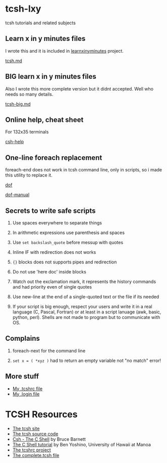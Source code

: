 # tcsh-lxy
tcsh tutorials and related subjects

## Learn x in y minutes files
I wrote this and it is included in [learnxinyminutes](https://learnxinyminutes.com/) project.

[tcsh.md](https://github.com/nereusx/tcsh-lxy/blob/master/tcsh.md)

## BIG learn x in y minutes files
Also I wrote this more complete version but it didnt accepted.
Well who needs so many details.

[tcsh-big.md](https://github.com/nereusx/tcsh-lxy/blob/master/tcsh-big.md)

## Online help, cheat sheet
For 132x35 terminals

[csh-help](https://github.com/nereusx/tcsh-lxy/blob/master/csh-help)

## One-line foreach replacement
foreach-end does not work in tcsh command line, only in scripts,
so i made this utility to replace it.

[dof](https://github.com/nereusx/unix-utils/tree/master/dof)

[dof-manual](https://github.com/nereusx/unix-utils/blob/master/dof/dof.pdf)

## Secrets to write safe scripts

1. Use spaces everywhere to separate things

1. In arithmetic expressions use parenthesis and spaces

1. Use `set backslash_quote` before messup with quotes

1. Inline IF with redirection does not works

1. `{}` blocks does not supports pipes and redirection

1. Do not use 'here doc' inside blocks

1. Watch out the exclamation mark, it represents the history commands and had priority even of single quotes

1. Use new-line at the end of a single-quoted text or the file if its needed

1. If your script is big enough, respect your users and write it in a real language (C, Pascal, Fortran) or at least in a script
lanuage (awk, basic, python, perl). Shells are not made to program but to communicate with OS.

## Complains

1. foreach-next for the command line

2. `set x = ( *xyz )` had to return an empty variable not "no match" error!

## More stuff 
* [My .tcshrc file](https://github.com/nereusx/dotfiles/blob/master/.tcshrc)
* [My .login file](https://github.com/nereusx/dotfiles/blob/master/.login)

# TCSH Resources

* [The tcsh site](http://tcsh.org)
* [The tcsh source code](https://github.com/tcsh-org/tcsh)
* [Csh - The C Shell](https://www.grymoire.com/Unix/Csh.html) by Bruce Barnett
* [The C Shell tutorial](http://web.eng.hawaii.edu/Tutor/csh.html) by Ben Yoshino, University of Hawaii at Manoa
* [The tcshrc project](https://sourceforge.net/projects/tcshrc/)
* [The complete.tcsh file](https://github.com/tcsh-org/tcsh/blob/master/complete.tcsh)

